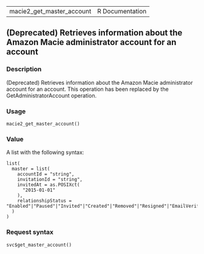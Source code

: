 <table style="width: 100%;">
<tbody>
<tr class="odd">
<td>macie2_get_master_account</td>
<td style="text-align: right;">R Documentation</td>
</tr>
</tbody>
</table>

## (Deprecated) Retrieves information about the Amazon Macie administrator account for an account

### Description

(Deprecated) Retrieves information about the Amazon Macie administrator
account for an account. This operation has been replaced by the
GetAdministratorAccount operation.

### Usage

    macie2_get_master_account()

### Value

A list with the following syntax:

    list(
      master = list(
        accountId = "string",
        invitationId = "string",
        invitedAt = as.POSIXct(
          "2015-01-01"
        ),
        relationshipStatus = "Enabled"|"Paused"|"Invited"|"Created"|"Removed"|"Resigned"|"EmailVerificationInProgress"|"EmailVerificationFailed"|"RegionDisabled"|"AccountSuspended"
      )
    )

### Request syntax

    svc$get_master_account()
